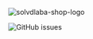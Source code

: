 ![solvdlaba-shop-logo](https://user-images.githubusercontent.com/48656131/210275880-ee274336-36bf-4f3f-83a8-ee6c5204ef12.png)

![GitHub issues](https://img.shields.io/github/issues/FeatheredElephant/SolvdLaba)

